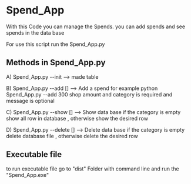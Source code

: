 # Spend_App
With this Code you can manage the Spends.  you can add spends and see spends in the data base

For use this script run the Spend_App.py

## Methods in Spend_App.py 


A) Spend_App.py --init --> made table 

B) Spend_App.py --add <amount> <category> [<message>] --> Add a spend for example python Spend_App.py --add 300 shop 
  amount and category is required and message is optional
  
C) Spend_App.py --show [<category>] --> Show data base if the category is empty show all row in database , otherwise show the desired row 

D) Spend_App.py --delete [<category>] --> Delete data base if the category is empty delete database file , otherwise delete the desired row 
  
 ## Executable file
to run executable file go to "dist" Folder with command line and run the "Spend_App.exe"
  
  

